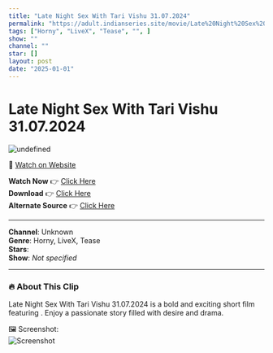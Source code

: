 ```yaml
---
title: "Late Night Sex With Tari Vishu 31.07.2024"
permalink: "https://adult.indianseries.site/movie/Late%20Night%20Sex%20With%20Tari%20Vishu%2031.07.2024"
tags: ["Horny", "LiveX", "Tease", "", ]
show: ""
channel: ""
star: []
layout: post
date: "2025-01-01"
---
```


# Late Night Sex With Tari Vishu 31.07.2024

![undefined](https://desisins.com/wp-content/uploads/2024/07/Late-Night-Sex-With-Tarivishu-DesiSins.com_.jpg)

🔗 [Watch on Website](https://adult.indianseries.site/movie/Late%20Night%20Sex%20With%20Tari%20Vishu%2031.07.2024)

**Watch Now** 👉 [Click Here](https://adult.indianseries.site/movie/Late%20Night%20Sex%20With%20Tari%20Vishu%2031.07.2024)  
**Download** 👉 [Click Here](https://adult.indianseries.site/movie/Late%20Night%20Sex%20With%20Tari%20Vishu%2031.07.2024)  
**Alternate Source** 👉 [Click Here](https://adult.indianseries.site/movie/Late%20Night%20Sex%20With%20Tari%20Vishu%2031.07.2024)

---

**Channel**: Unknown  
**Genre**: Horny, LiveX, Tease  
**Stars**:   
**Show**: *Not specified*

---

### 🔥 About This Clip

Late Night Sex With Tari Vishu 31.07.2024 is a bold and exciting short film featuring . Enjoy a passionate story filled with desire and drama.
 
🖼️ Screenshot:  
![Screenshot](https://desisins.com/wp-content/uploads/2024/07/Late-Night-Sex-With-Tarivishu-DesiSins.com_.jpg)

